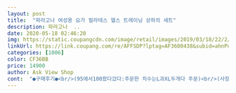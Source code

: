 ```yaml
---
layout: post 
title:  "파라고나 여성용 요가 필라테스 헬스 트레이닝 상하의 세트" 
description: 파라고나  ..
date: 2020-05-18 02:46:20 
img: https://static.coupangcdn.com/image/retail/images/2019/03/18/22/2/750e6b0a-e404-4d92-815d-e2bfc75a5e9f.jpg 
linkUrl: https://link.coupang.com/re/AFFSDP?lptag=AF3600438&subid=ahnPublicAsk&pageKey=200139248&itemId=580736617&vendorItemId=4521822847&traceid=V0-113-edd40f78a54abf2b 
categories: [1006] 
color: CF36BB 
price: 14900 
author: Ask View Shop 
cont:  "●구매후기●<br/>(95에서100왔다갔다:주문한 치수는L과XL두개다 주문)<br/>(사장님 여기서만 3벌구매.<br/>한개더  재구매했어요.<br/>:요즘다이어트운동하려구요.<br/>)<br/>(차콜 XL이 품절이라서,L로주문했는데, XL은 여유없나요?^^)<br/>(천연섬유아닌 재질은 원래 원단누락이 있게되서, 참고하세요.<br/>,<br/>1.<br/>가격 19800원 가격대비 대만족<br/>1.<br/>얇은원단 늘어짐예상:7월까지입고, 여름에 바닷가놀러가서 걸치기좋은정도의 질감<br/>15000원도안되는 가격에<br/>2.<br/>운동하기 딱임.<br/>5월,6월7월까지도 입을수있음<br/>2.<br/>일단 몸매가 날씬해보이는 핏<br/>3.<br/> 가격15000원구매에 비메이커지만 운동산책용으로 무난<br/>3.<br/>얇은 늘어지는 원단, 감촉 부드러움<br/>4.<br/>단점: 폴리원단이라서,옷에 미세먼지가 많고,(합성섬유니ㅠㅠ)<br/>4.<br/>재구매 의사:있음<br/>5.<br/>평소 키.<br/> 160 살찐66: 넉넉히 입으시려면XL주문추천<br/>6.<br/>색상:차콜이 더 예뻐서, L딱붙는 거로 주문(그레이도예뻤음)<br/>7.<br/> 사장님 물건많이 파시고, 번창하세요.<br/>(디자인 굿 날씬핏)<br/>XL 좋네요ㅋㅋ<br/>^^운동용으로 가볍게 입고 나가기좋음.<br/><br/>근데 뭐에 걸리면 올이 잘 나갈것같으니<br/>많이크지도,작지도 않아요<br/>면은 아니어도, 싼재질치고 만오천원에 대만족! 전 언니동생꺼 더 구입 총4개구입했어요.<br/>^^ 사장님 대박나세요.<br/>)<br/>사은품은 없을까요?ㅋㅋㅋㅋㅋㅋㅋㅋㅋ<br/>얼마전까지 2만원가까이였는데<br/>엄청 일찍도착하네요^^<br/>오오오<br/>운동잘해서 살 쪽쪽 잘뺄거같아요ㅋㅋㅋㅋ<br/>은근따뜻하고<br/>이쁘네요<br/>저는 77,88 입는데<br/>조심하셔야겠어요<br/>첨에 석유냄새가 나므로, 몇일 볕에 말려서, 빨고서, 입으세요.<br/><br/>키가165정도까지는 길이 문제없을듯<br/>키가작아서 그런지 기장은 좀 길지만,<br/>품질좋은걸 사서<br/>" 
---
```

